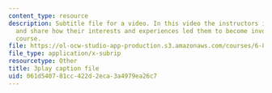 ```yaml
---
content_type: resource
description: Subtitle file for a video. In this video the instructors introduce themselves
  and share how their interests and experiences led them to become involved with the
  course.
file: https://ol-ocw-studio-app-production.s3.amazonaws.com/courses/6-811-principles-and-practice-of-assistive-technology-fall-2014/061d540781cc422d2eca3a4979ea26c7_yqrQ9dKPV78.srt
file_type: application/x-subrip
resourcetype: Other
title: 3play caption file
uid: 061d5407-81cc-422d-2eca-3a4979ea26c7
---
```

